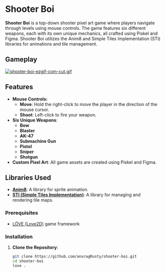 # Shooter Boi

**Shooter Boi** is a top-down shooter pixel art game where players navigate through levels using mouse controls. The game features six different weapons, each with its own unique mechanics, all crafted using Piskel and Figma. Shooter Boi utilizes the Anim8 and Simple Tiles Implementation (STI) libraries for animations and tile management.

## Gameplay
[![shooter-boi-ezgif-com-cut.gif](https://i.postimg.cc/90nNCbVR/shooter-boi-ezgif-com-cut.gif)](https://postimg.cc/xNLPPKXn)

## Features
- **Mouse Controls:** 
  - **Move**: Hold the right-click to move the player in the direction of the mouse cursor.
  - **Shoot**: Left-click to fire your weapon.
- **Six Unique Weapons**:
  - **Bow**
  - **Blaster**
  - **AK-47**
  - **Submachine Gun**
  - **Pistol**
  - **Sniper**
  - **Shotgun**
- **Custom Pixel Art**: All game assets are created using Piskel and Figma.

## Libraries Used
- **[Anim8](https://github.com/kikito/anim8)**: A library for sprite animation.
- **[STI (Simple Tiles Implementation)](https://github.com/karai17/Simple-Tiled-Implementation)**: A library for managing and rendering tile maps.

### Prerequisites
- [LÖVE (Love2D)](https://love2d.org/) game framework

### Installation
1. **Clone the Repository**:
   ```sh
   git clone https://github.com/anuragRusty/shooter-boi.git
   cd shooter-boi
   love .
